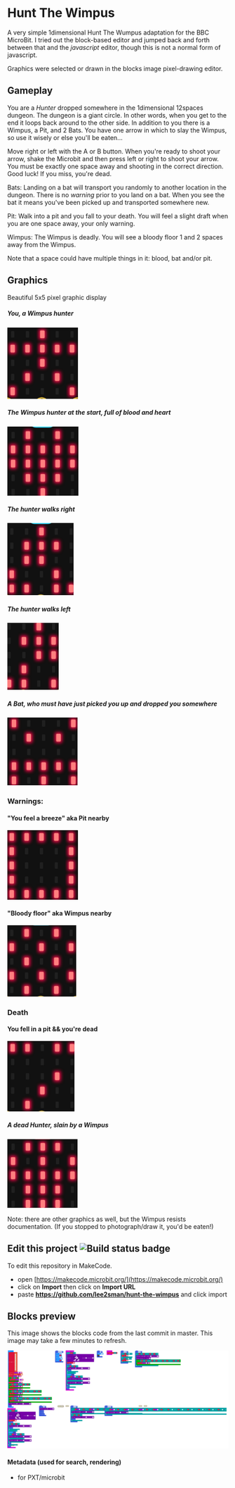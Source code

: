# Hunt The Wimpus

A very simple 1dimensional Hunt The Wumpus adaptation for the BBC MicroBit. I tried out the block-based editor and jumped back and forth between that and the *javascript* editor, though this is not a normal form of javascript.

Graphics were selected or drawn in the blocks image pixel-drawing editor.

## Gameplay

You are a *Hunter* dropped somewhere in the 1dimensional 12spaces dungeon. The dungeon is a giant circle. In other words, when you get to the end it loops back around to the other side. In addition to you there is a Wimpus, a Pit, and 2 Bats. You have one arrow in which to slay the Wimpus, so use it wisely or else you'll be eaten...

Move right or left with the A or B button. When you're ready to shoot your arrow, shake the Microbit and then press left or right to shoot your arrow. You must be exactly one space away and shooting in the correct direction. Good luck! If you miss, you're dead.

Bats: Landing on a bat will transport you randomly to another location in the dungeon. There is no *warning* prior to you land on a bat. When you see the bat it means you've been picked up and transported somewhere new. 

Pit: Walk into a pit and you fall to your death. You will feel a slight draft when you are one space away, your only warning.

Wimpus: The Wimpus is deadly. You will see a bloody floor 1 and 2 spaces away from the Wimpus. 

Note that a space could have multiple things in it: blood, bat and/or pit.

## Graphics

Beautiful 5x5 pixel graphic display

##### You, a Wimpus hunter

![Hunter](assets/wimpus-hunter.png)

##### The Wimpus hunter at the start, full of blood and heart

![hunter's heart](assets/wimpus-heart.png)

##### The hunter walks right

![Hunter walking right](assets/wimpus-right.png)

##### The hunter walks left

![Hunter walking left](assets/wimpus-left.png)

##### A Bat, who must have just picked you up and dropped you somewhere

![Bat](assets/wimpus-bat.png)  

### Warnings:


#### "You feel a breeze" aka Pit nearby

![pit](assets/wimpus-pit.png)

#### "Bloody floor" aka Wimpus nearby

![blood](assets/wimpus-blood.png)

### Death

#### You fell in a pit && you're dead

![fell in a pit](assets/wimpus-fell.png)

##### A dead Hunter, slain by a Wimpus

![dead hunter](assets/wimpus-dead.png)

Note: there are other graphics as well, but the Wimpus resists documentation. (If you stopped to photograph/draw it, you'd be eaten!)


## Edit this project ![Build status badge](https://github.com/lee2sman/hunt-the-wimpus/workflows/MakeCode/badge.svg)

To edit this repository in MakeCode.

* open [https://makecode.microbit.org/](https://makecode.microbit.org/)
* click on **Import** then click on **Import URL**
* paste **https://github.com/lee2sman/hunt-the-wimpus** and click import

## Blocks preview

This image shows the blocks code from the last commit in master.
This image may take a few minutes to refresh.

![A rendered view of the blocks](https://github.com/lee2sman/hunt-the-wimpus/raw/master/.github/makecode/blocks.png)

#### Metadata (used for search, rendering)

* for PXT/microbit
<script src="https://makecode.com/gh-pages-embed.js"></script><script>makeCodeRender("{{ site.makecode.home_url }}", "{{ site.github.owner_name }}/{{ site.github.repository_name }}");</script>
